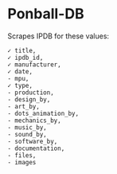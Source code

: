 # Ponball-DB

Scrapes IPDB for these values:

```
✓ title,
✓ ipdb_id,
✓ manufacturer,
✓ date,
- mpu,
✓ type,
- production,
- design_by,
- art_by,
- dots_animation_by,
- mechanics_by,
- music_by,
- sound_by,
- software_by,
- documentation,
- files,
- images
```
